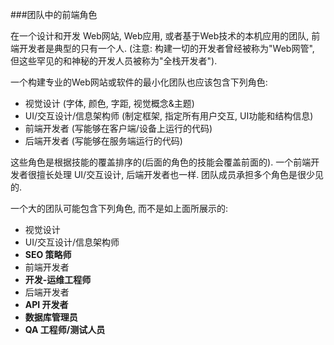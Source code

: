 ###团队中的前端角色

在一个设计和开发 Web网站, Web应用, 或者基于Web技术的本机应用的团队, 前端开发者是典型的只有一个人. (注意: 构建一切的开发者曾经被称为"Web网管", 但这些罕见的和神秘的开发人员被称为"全栈开发者").

一个构建专业的Web网站或软件的最小化团队也应该包含下列角色:

* 视觉设计 (字体, 颜色, 字距, 视觉概念&主题)
* UI/交互设计/信息架构师 (制定框架, 指定所有用户交互, UI功能和结构信息)
* 前端开发者 (写能够在客户端/设备上运行的代码)
* 后端开发者 (写能够在服务端运行的代码)

这些角色是根据技能的覆盖排序的(后面的角色的技能会覆盖前面的). 一个前端开发者很擅长处理 UI/交互设计, 后端开发者也一样. 团队成员承担多个角色是很少见的.

一个大的团队可能包含下列角色, 而不是如上面所展示的:

* 视觉设计
* UI/交互设计/信息架构师
* **SEO 策略师**
* 前端开发者
* **开发-运维工程师**
* 后端开发者
* **API 开发者**
* **数据库管理员**
* **QA 工程师/测试人员**
